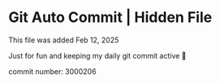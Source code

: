 # Git Auto Commit | Hidden File

This file was added Feb 12, 2025

Just for fun and keeping my daily git commit active 🤪

commit number: 3000206
